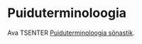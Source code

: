 # Puiduterminoloogia

Ava TSENTER [Puiduterminoloogia sõnastik](https://taunoe.github.io/puiduterminoloogia/).


